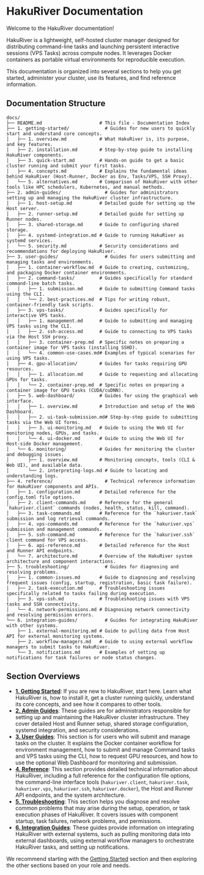 # HakuRiver Documentation

Welcome to the HakuRiver documentation!

HakuRiver is a lightweight, self-hosted cluster manager designed for distributing command-line tasks and launching persistent interactive sessions (VPS Tasks) across compute nodes. It leverages Docker containers as portable virtual environments for reproducible execution.

This documentation is organized into several sections to help you get started, administer your cluster, use its features, and find reference information.

## Documentation Structure

```
docs/
├── README.md                     # This file - Documentation Index
├── 1. getting-started/             # Guides for new users to quickly start and understand core concepts.
│   ├── 1. overview.md            # What HakuRiver is, its purpose, and key features.
│   ├── 2. installation.md        # Step-by-step guide to installing HakuRiver components.
│   ├── 3. quick-start.md         # Hands-on guide to get a basic cluster running and submit your first tasks.
│   ├── 4. concepts.md            # Explains the fundamental ideas behind HakuRiver (Host-Runner, Docker as Env, Tasks/VPS, SSH Proxy).
│   └── 5. alternatives.md        # Comparison of HakuRiver with other tools like HPC schedulers, Kubernetes, and manual methods.
├── 2. admin-guides/                # Guides for administrators setting up and managing the HakuRiver cluster infrastructure.
│   ├── 1. host-setup.md          # Detailed guide for setting up the Host server.
│   ├── 2. runner-setup.md        # Detailed guide for setting up Runner nodes.
│   ├── 3. shared-storage.md      # Guide to configuring shared storage.
│   ├── 4. systemd-integration.md # Guide to running HakuRiver as systemd services.
│   └── 5. security.md            # Security considerations and recommendations for deploying HakuRiver.
├── 3. user-guides/                 # Guides for users submitting and managing tasks and environments.
│   ├── 1. container-workflow.md  # Guide to creating, customizing, and packaging Docker container environments.
│   ├── 2. command-tasks/         # Guides specifically for standard command-line batch tasks.
│   │   ├── 1. submission.md      # Guide to submitting Command tasks using the CLI.
│   │   └── 2. best-practices.md  # Tips for writing robust, container-friendly task scripts.
│   ├── 3. vps-tasks/             # Guides specifically for interactive VPS tasks.
│   │   ├── 1. management.md      # Guide to submitting and managing VPS tasks using the CLI.
│   │   ├── 2. ssh-access.md      # Guide to connecting to VPS tasks via the Host SSH proxy.
│   │   ├── 3. container-prep.md  # Specific notes on preparing a container image for VPS tasks (installing SSHD).
│   │   └── 4. common-use-cases.md# Examples of typical scenarios for using VPS tasks.
│   ├── 4. gpu-allocation/        # Guides for tasks requiring GPU resources.
│   │   ├── 1. allocation.md      # Guide to requesting and allocating GPUs for tasks.
│   │   └── 2. container-prep.md  # Specific notes on preparing a container image for GPU tasks (CUDA/cuDNN).
│   ├── 5. web-dashboard/         # Guides for using the graphical web interface.
│   │   ├── 1. overview.md        # Introduction and setup of the Web Dashboard.
│   │   ├── 2. ui-task-submission.md# Step-by-step guide to submitting tasks via the Web UI forms.
│   │   ├── 3. ui-monitoring.md   # Guide to using the Web UI for monitoring nodes, GPUs, and tasks.
│   │   └── 4. ui-docker.md       # Guide to using the Web UI for Host-side Docker management.
│   └── 6. monitoring/            # Guides for monitoring the cluster and debugging issues.
│       ├── 1. overview.md        # Monitoring concepts, tools (CLI & Web UI), and available data.
│       └── 2. interpreting-logs.md # Guide to locating and understanding logs.
├── 4. reference/                   # Technical reference information for HakuRiver components and APIs.
│   ├── 1. configuration.md       # Detailed reference for the config.toml file options.
│   ├── 2. client-commands.md     # Reference for the general `hakuriver.client` commands (nodes, health, status, kill, command).
│   ├── 3. task-commands.md       # Reference for the `hakuriver.task` submission and log retrieval commands.
│   ├── 4. vps-commands.md        # Reference for the `hakuriver.vps` submission and management commands.
│   ├── 5. ssh-command.md         # Reference for the `hakuriver.ssh` client command for VPS access.
│   ├── 6. api-reference.md       # Detailed reference for the Host and Runner API endpoints.
│   └── 7. architecture.md        # Overview of the HakuRiver system architecture and component interactions.
├── 5. troubleshooting/             # Guides for diagnosing and resolving problems.
│   ├── 1. common-issues.md       # Guide to diagnosing and resolving frequent issues (config, startup, registration, basic task failure).
│   ├── 2. task-execution.md      # Troubleshooting issues specifically related to tasks failing during execution.
│   ├── 3. vps-ssh.md             # Troubleshooting issues with VPS tasks and SSH connectivity.
│   └── 4. network-permissions.md # Diagnosing network connectivity and resolving permission errors.
└── 6. integration-guides/          # Guides for integrating HakuRiver with other systems.
    ├── 1. external-monitoring.md # Guide to pulling data from Host API for external monitoring systems.
    ├── 2. workflow-managers.md   # Guide to using external workflow managers to submit tasks to HakuRiver.
    └── 3. notifications.md       # Examples of setting up notifications for task failures or node status changes.
```

## Section Overviews

*   **[1. Getting Started](1.%20getting-started/1.%20overview.md)**: If you are new to HakuRiver, start here. Learn what HakuRiver is, how to install it, get a cluster running quickly, understand its core concepts, and see how it compares to other tools.
*   **[2. Admin Guides](2.%20admin-guides/)**: These guides are for administrators responsible for setting up and maintaining the HakuRiver cluster infrastructure. They cover detailed Host and Runner setup, shared storage configuration, systemd integration, and security considerations.
*   **[3. User Guides](3.%20user-guides/)**: This section is for users who will submit and manage tasks on the cluster. It explains the Docker container workflow for environment management, how to submit and manage Command tasks and VPS tasks using the CLI, how to request GPU resources, and how to use the optional Web Dashboard for monitoring and submission.
*   **[4. Reference](4.%20reference/)**: This section provides detailed technical information about HakuRiver, including a full reference for the configuration file options, the command-line interface tools (`hakuriver.client`, `hakuriver.task`, `hakuriver.vps`, `hakuriver.ssh`, `hakuriver.docker`), the Host and Runner API endpoints, and the system architecture.
*   **[5. Troubleshooting](5.%20troubleshooting/)**: This section helps you diagnose and resolve common problems that may arise during the setup, operation, or task execution phases of HakuRiver. It covers issues with component startup, task failures, network problems, and permissions.
*   **[6. Integration Guides](6.%20integration-guides/)**: These guides provide information on integrating HakuRiver with external systems, such as pulling monitoring data into external dashboards, using external workflow managers to orchestrate HakuRiver tasks, and setting up notifications.

We recommend starting with the [Getting Started](1.%20getting-started/1.%20overview.md) section and then exploring the other sections based on your role and needs.
